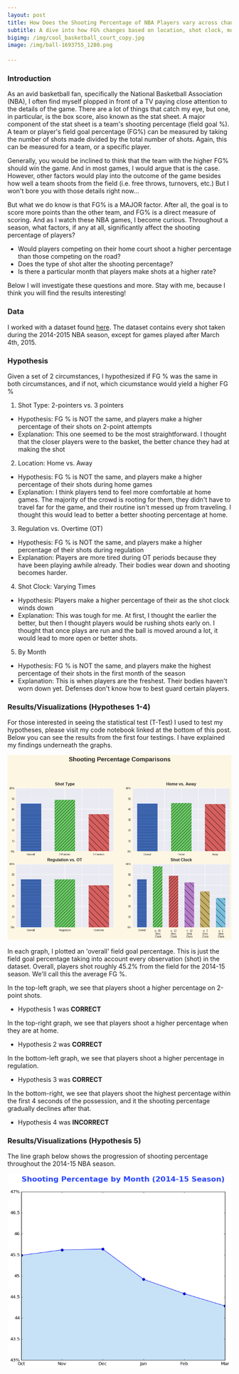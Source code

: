 ```yaml
---
layout: post
title: How Does the Shooting Percentage of NBA Players vary across changing circumstances?
subtitle: A dive into how FG% changes based on location, shot clock, month and other factors
bigimg: /img/cool_basketball_court_copy.jpg
image: /img/ball-1693755_1280.png

---
```


### Introduction

As an avid basketball fan, specifically the National Basketball Association (NBA), I often find myself plopped in front of a TV paying close attention to the details of the game. There are a lot of things that catch my eye, but one, in particular, is the box score, also known as the stat sheet. A major component of the stat sheet is a team's shooting percentage (field goal %). A team or player's field goal percentage (FG%) can be measured by taking the number of shots made divided by the total number of shots. Again, this can be measured for a team, or a specific player. 

Generally, you would be inclined to think that the team with the higher FG% should win the game. And in most games, I would argue that is the case. However, other factors would play into the outcome of the game besides how well a team shoots from the field (i.e. free throws, turnovers, etc.) But I won't bore you with those details right now...

But what we do know is that FG% is a MAJOR factor. After all, the goal is to score more points than the other team, and FG% is a direct measure of scoring. And as I watch these NBA games, I become curious. Throughout a season, what factors, if any at all, significantly affect the shooting percentage of players?

- Would players competing on their home court shoot a higher percentage than those competing on the road?
- Does the type of shot alter the shooting percentage?
- Is there a particular month that players make shots at a higher rate?

Below I will investigate these questions and more. Stay with me, because I think you will find the results interesting!

### Data

I worked with a dataset found [here](https://www.kaggle.com/dansbecker/nba-shot-logs). The dataset contains every shot taken during the 2014-2015 NBA season, except for games played after March 4th, 2015. 

### Hypothesis

Given a set of 2 circumstances, I hypothesized if FG % was the same in both circumstances, and if not, which cicumstance would yield a higher FG %

1) Shot Type: 2-pointers vs. 3 pointers
  - Hypothesis: FG % is NOT the same, and players make a higher percentage of their shots on 2-point attempts
  - Explanation: This one seemed to be the most straightforward. I thought that the closer players were to the basket, the better chance     they had at making the shot
  
2) Location: Home vs. Away
  - Hypothesis: FG % is NOT the same, and players make a higher percentage of their shots during home games
  - Explanation: I think players tend to feel more comfortable at home games. The majority of the crowd is rooting for them, they didn't have to travel far for the game, and their routine isn't messed up from traveling. I thought this would lead to better a better shooting percentage at home.
  
3) Regulation vs. Overtime (OT)
  - Hypothesis: FG % is NOT the same, and players make a higher percentage of their shots during regulation
  - Explanation: Players are more tired during OT periods because they have been playing awhile already. Their bodies wear down and shooting becomes harder.
  
4) Shot Clock: Varying Times
  - Hypothesis: Players make a higher percentage of their as the shot clock winds down
  - Explanation: This was tough for me. At first, I thought the earlier the better, but then I thought players would be rushing shots early on. I thought that once plays are run and the ball is moved around a lot, it would lead to more open or better shots.
  
5) By Month
  - Hypothesis: FG % is NOT the same, and players make the highest percentage of their shots in the first month of the season
  - Explanation: This is when players are the freshest. Their bodies haven't worn down yet. Defenses don't know how to best guard certain players.
  
### Results/Visualizations (Hypotheses 1-4)
  
For those interested in seeing the statistical test (T-Test) I used to test my hypotheses, please visit my code notebook linked at the bottom of this post. Below you can see the results from the first four testings. I have explained my findings underneath the graphs.

  ![Shooting_Percentage_Graphs](/img/Shooting_Percentage_Viz.png)
  
In each graph, I plotted an 'overall' field goal percentage. This is just the field goal percentage taking into account every observation (shot) in the dataset. Overall, players shot roughly 45.2% from the field for the 2014-15 season. We'll call this the average FG %. 

In the top-left graph, we see that players shoot a higher percentage on 2-point shots.
  - Hypothesis 1 was **CORRECT**
  
In the top-right graph, we see that players shoot a higher percentage when they are at home.
  - Hypothesis 2 was **CORRECT**
 
In the bottom-left graph, we see that players shoot a higher percentage in regulation.
  - Hypothesis 3 was **CORRECT**
  
In the bottom-right, we see that players shoot the highest percentage within the first 4 seconds of the possession, and it the shooting percentage gradually declines after that.
  - Hypothesis 4 was **INCORRECT**
  
### Results/Visualizations (Hypothesis 5)

The line graph below shows the progression of shooting percentage throughout the 2014-15 NBA season.

 ![Shooting_Percentage_Visualization By Month](/img/month_line_ggraph.png)
 
